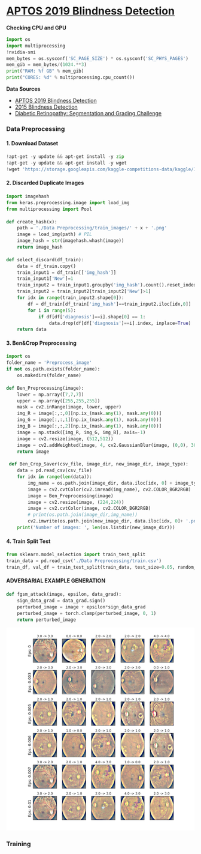 # [APTOS 2019 Blindness Detection](https://www.kaggle.com/c/aptos2019-blindness-detection)
**Checking CPU and GPU**
```PYTHON
import os
import multiprocessing
!nvidia-smi
mem_bytes = os.sysconf('SC_PAGE_SIZE') * os.sysconf('SC_PHYS_PAGES')
mem_gib = mem_bytes/(1024.**3)  
print("RAM: %f GB" % mem_gib)
print("CORES: %d" % multiprocessing.cpu_count())
```
**Data Sources**
* [APTOS 2019 Blindness Detection](https://www.kaggle.com/c/aptos2019-blindness-detection/data)
* [2015 Blindness Detection](https://www.kaggle.com/tanlikesmath/diabetic-retinopathy-resized)
* [Diabetic Retinopathy: Segmentation and Grading Challenge](https://ieee-dataport.org/open-access/indian-diabetic-retinopathy-image-dataset-idrid)

### Data Preprocessing
#### 1. Download Dataset
```PYTHON
!apt-get -y update && apt-get install -y zip
!apt-get -y update && apt-get install -y wget
!wget 'https://storage.googleapis.com/kaggle-competitions-data/kaggle/14774/536888/all.zip?GoogleAccessId=web-data@kaggle-161607.iam.gserviceaccount.com&Expires=1565001228&Signature=ecTeTu%2F9gIQKcEJePgTnnI5G5hoesl3zOgN%2BV3cILfJxnlsZgjp5f2CK1yMG2vZi2VrVxRAbEXiOE903Uw10B1bxpHs%2Bjesu4R8VaXYjYleB1wAQcLWpnUx2Kvki9G6R6C9nOxH178%2FTHz4Hbl%2FpxolKWgRCoNECc%2BXvFTSTAAL5TxHleJIekIecROR7Rid2N1KXG%2FrGrTcKOhgakdmb2gilJpxMSSa1beUrDEJ3E6aHv8X3gFtsxsdTm8hI087U0kuhl9oNiHhNCxtTcl%2BPUGj9POUkOe%2FqCiZo95IEouXC%2FR57kLWtrpQ9846Y144vCquC8pEi%2BX0GGwwqL1sQ5g%3D%3D&response-content-disposition=attachment%3B+filename%3Daptos2019-blindness-detection.zip' --no-check-certificate -O aptos2019-blindness-detection.zip
```
#### 2. Discarded  Duplicate Images  
```PYTHON
import imagehash
from keras.preprocessing.image import load_img
from multiprocessing import Pool

def create_hash(x):
    path = './Data Preprocessing/train_images/' + x + '.png'
    image = load_img(path) # PIL
    image_hash = str(imagehash.whash(image))
    return image_hash

def select_discard(df_train):
    data = df_train.copy()
    train_input1 = df_train[['img_hash']]
    train_input1['New']=1
    train_input2 = train_input1.groupby('img_hash').count().reset_index()
    train_input2 = train_input2[train_input2['New']>1]
    for idx in range(train_input2.shape[0]):
        df = df_train[df_train['img_hash']==train_input2.iloc[idx,0]]
        for i in range(5):
            if df[df['diagnosis']==i].shape[0] == 1:
                data.drop(df[df['diagnosis']==i].index, inplace=True)
    return data
```
#### 3. Ben&Crop Preprocessing
```python
import os
folder_name = 'Preprocess_image'
if not os.path.exists(folder_name):
    os.makedirs(folder_name)

def Ben_Preprocessing(image):
    lower = np.array([7,7,7]) 
    upper = np.array([255,255,255])
    mask = cv2.inRange(image, lower, upper)
    img_R = image[:,:,0][np.ix_(mask.any(1), mask.any(0))]
    img_G = image[:,:,1][np.ix_(mask.any(1), mask.any(0))]
    img_B = image[:,:,2][np.ix_(mask.any(1), mask.any(0))]
    image = np.stack([img_R, img_G, img_B], axis=-1)
    image = cv2.resize(image, (512,512))
    image = cv2.addWeighted(image, 4, cv2.GaussianBlur(image, (0,0), 30) ,-4 ,128)
    return image
    
 def Ben_Crop_Saver(csv_file, image_dir, new_image_dir, image_type):
    data = pd.read_csv(csv_file)
    for idx in range(len(data)):
        img_name = os.path.join(image_dir, data.iloc[idx, 0] + image_type)
        image = cv2.cvtColor(cv2.imread(img_name), cv2.COLOR_BGR2RGB)
        image = Ben_Preprocessing(image)
        image = cv2.resize(image, (224,224))
        image = cv2.cvtColor(image, cv2.COLOR_BGR2RGB)
        # print(os.path.join(image_dir,img_name))
        cv2.imwrite(os.path.join(new_image_dir, data.iloc[idx, 0]+ '.png'), image)
    print('Number of images: ', len(os.listdir(new_image_dir)))
 ```
#### 4. Train Split Test
```python
from sklearn.model_selection import train_test_split
train_data = pd.read_csv('./Data Preprocessing/train.csv')
train_df, val_df = train_test_split(train_data, test_size=0.05, random_state=46, stratify=train_data.diagnosis)
```
#### ADVERSARIAL EXAMPLE GENERATION
```python
def fgsm_attack(image, epsilon, data_grad):
    sign_data_grad = data_grad.sign()
    perturbed_image = image + epsilon*sign_data_grad
    perturbed_image = torch.clamp(perturbed_image, 0, 1)
    return perturbed_image
```
![image](https://github.com/GlacierMelt/KAGGLE/blob/master/APTOS%202019%20Blindness%20Detection/image/adversarial_image.PNG)

### Training
